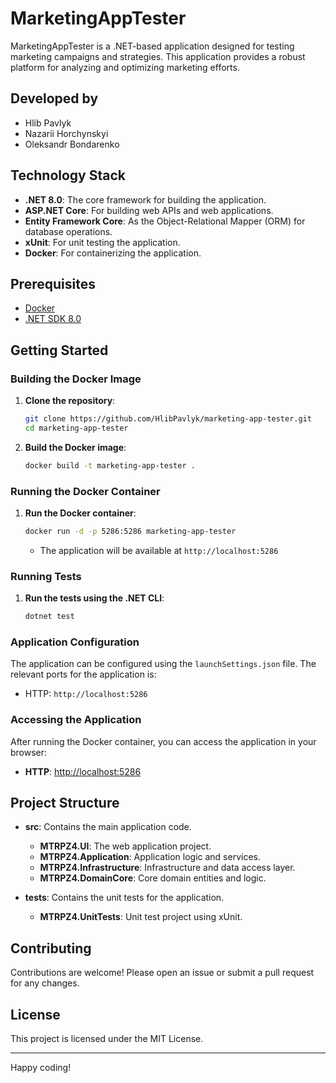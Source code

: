 
# MarketingAppTester

MarketingAppTester is a .NET-based application designed for testing marketing campaigns and strategies. This application provides a robust platform for analyzing and optimizing marketing efforts.

## Developed by

- Hlib Pavlyk
- Nazarii Horchynskyi
- Oleksandr Bondarenko

## Technology Stack

- **.NET 8.0**: The core framework for building the application.
- **ASP.NET Core**: For building web APIs and web applications.
- **Entity Framework Core**: As the Object-Relational Mapper (ORM) for database operations.
- **xUnit**: For unit testing the application.
- **Docker**: For containerizing the application.

## Prerequisites

- [Docker](https://www.docker.com/get-started)
- [.NET SDK 8.0](https://dotnet.microsoft.com/download/dotnet/8.0)

## Getting Started

### Building the Docker Image
 
1. **Clone the repository**:
    ```sh
    git clone https://github.com/HlibPavlyk/marketing-app-tester.git
    cd marketing-app-tester
    ```

2. **Build the Docker image**:
    ```sh
    docker build -t marketing-app-tester .
    ```

### Running the Docker Container

1. **Run the Docker container**:
    ```sh
    docker run -d -p 5286:5286 marketing-app-tester
    ```

    - The application will be available at `http://localhost:5286`

### Running Tests

1. **Run the tests using the .NET CLI**:
    ```sh
    dotnet test
    ```

### Application Configuration

The application can be configured using the `launchSettings.json` file. The relevant ports for the application is:

- HTTP: `http://localhost:5286`

### Accessing the Application

After running the Docker container, you can access the application in your browser:

- **HTTP**: [http://localhost:5286](http://localhost:5286)

## Project Structure

- **src**: Contains the main application code.
  - **MTRPZ4.UI**: The web application project.
  - **MTRPZ4.Application**: Application logic and services.
  - **MTRPZ4.Infrastructure**: Infrastructure and data access layer.
  - **MTRPZ4.DomainCore**: Core domain entities and logic.

- **tests**: Contains the unit tests for the application.
  - **MTRPZ4.UnitTests**: Unit test project using xUnit.

## Contributing

Contributions are welcome! Please open an issue or submit a pull request for any changes.

## License

This project is licensed under the MIT License.

---

Happy coding!
